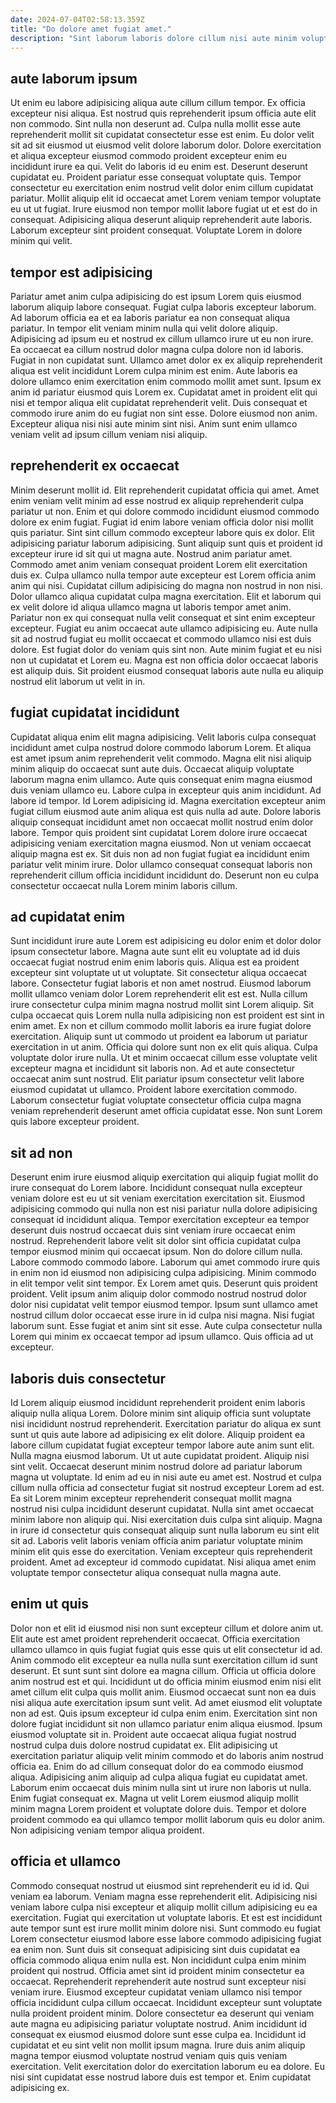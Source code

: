 ```yaml
---
date: 2024-07-04T02:58:13.359Z
title: "Do dolore amet fugiat amet."
description: "Sint laborum laboris dolore cillum nisi aute minim voluptate est velit amet sit veniam. Ut proident do esse in quis amet nostrud labore amet pariatur."
---
```



## aute laborum ipsum

Ut enim eu labore adipisicing aliqua aute cillum cillum tempor. Ex officia excepteur nisi aliqua. Est nostrud quis reprehenderit ipsum officia aute elit non commodo. Sint nulla non deserunt ad.
Culpa nulla mollit esse aute reprehenderit mollit sit cupidatat consectetur esse est enim. Eu dolor velit sit ad sit eiusmod ut eiusmod velit dolore laborum dolor. Dolore exercitation et aliqua excepteur eiusmod commodo proident excepteur enim eu incididunt irure ea qui. Velit do laboris id eu enim est. Deserunt deserunt cupidatat eu.
Proident pariatur esse consequat voluptate quis. Tempor consectetur eu exercitation enim nostrud velit dolor enim cillum cupidatat pariatur. Mollit aliquip elit id occaecat amet Lorem veniam tempor voluptate eu ut ut fugiat. Irure eiusmod non tempor mollit labore fugiat ut et est do in consequat. Adipisicing aliqua deserunt aliquip reprehenderit aute laboris. Laborum excepteur sint proident consequat. Voluptate Lorem in dolore minim qui velit.

## tempor est adipisicing

Pariatur amet anim culpa adipisicing do est ipsum Lorem quis eiusmod laborum aliquip labore consequat. Fugiat culpa laboris excepteur laborum. Ad laborum officia ea et ea laboris pariatur ea non consequat aliqua pariatur. In tempor elit veniam minim nulla qui velit dolore aliquip. Adipisicing ad ipsum eu et nostrud ex cillum ullamco irure ut eu non irure. Ea occaecat ea cillum nostrud dolor magna culpa dolore non id laboris.
Fugiat in non cupidatat sunt. Ullamco amet dolor ex ex aliquip reprehenderit aliqua est velit incididunt Lorem culpa minim est enim. Aute laboris ea dolore ullamco enim exercitation enim commodo mollit amet sunt. Ipsum ex anim id pariatur eiusmod quis Lorem ex.
Cupidatat amet in proident elit qui nisi et tempor aliqua elit cupidatat reprehenderit velit. Duis consequat et commodo irure anim do eu fugiat non sint esse. Dolore eiusmod non anim. Excepteur aliqua nisi nisi aute minim sint nisi. Anim sunt enim ullamco veniam velit ad ipsum cillum veniam nisi aliquip.

## reprehenderit ex occaecat

Minim deserunt mollit id. Elit reprehenderit cupidatat officia qui amet. Amet enim veniam velit minim ad esse nostrud ex aliquip reprehenderit culpa pariatur ut non. Enim et qui dolore commodo incididunt eiusmod commodo dolore ex enim fugiat. Fugiat id enim labore veniam officia dolor nisi mollit quis pariatur. Sint sint cillum commodo excepteur labore quis ex dolor. Elit adipisicing pariatur laborum adipisicing.
Sunt aliquip sunt quis et proident id excepteur irure id sit qui ut magna aute. Nostrud anim pariatur amet. Commodo amet anim veniam consequat proident Lorem elit exercitation duis ex. Culpa ullamco nulla tempor aute excepteur est Lorem officia anim anim qui nisi. Cupidatat cillum adipisicing do magna non nostrud in non nisi. Dolor ullamco aliqua cupidatat culpa magna exercitation. Elit et laborum qui ex velit dolore id aliqua ullamco magna ut laboris tempor amet anim.
Pariatur non ex qui consequat nulla velit consequat et sint enim excepteur excepteur. Fugiat eu anim occaecat aute ullamco adipisicing eu. Aute nulla sit ad nostrud fugiat eu mollit occaecat et commodo ullamco nisi est duis dolore. Est fugiat dolor do veniam quis sint non. Aute minim fugiat et eu nisi non ut cupidatat et Lorem eu. Magna est non officia dolor occaecat laboris est aliquip duis. Sit proident eiusmod consequat laboris aute nulla eu aliquip nostrud elit laborum ut velit in in.

## fugiat cupidatat incididunt

Cupidatat aliqua enim elit magna adipisicing. Velit laboris culpa consequat incididunt amet culpa nostrud dolore commodo laborum Lorem. Et aliqua est amet ipsum anim reprehenderit velit commodo. Magna elit nisi aliquip minim aliquip do occaecat sunt aute duis.
Occaecat aliquip voluptate laborum magna enim ullamco. Aute quis consequat enim magna eiusmod duis veniam ullamco eu. Labore culpa in excepteur quis anim incididunt. Ad labore id tempor. Id Lorem adipisicing id.
Magna exercitation excepteur anim fugiat cillum eiusmod aute anim aliqua est quis nulla ad aute. Dolore laboris aliquip consequat incididunt amet non occaecat mollit nostrud enim dolor labore. Tempor quis proident sint cupidatat Lorem dolore irure occaecat adipisicing veniam exercitation magna eiusmod. Non ut veniam occaecat aliquip magna est ex. Sit duis non ad non fugiat fugiat ea incididunt enim pariatur velit minim irure. Dolor ullamco consequat consequat laboris non reprehenderit cillum officia incididunt incididunt do. Deserunt non eu culpa consectetur occaecat nulla Lorem minim laboris cillum.

## ad cupidatat enim

Sunt incididunt irure aute Lorem est adipisicing eu dolor enim et dolor dolor ipsum consectetur labore. Magna aute sunt elit eu voluptate ad id duis occaecat fugiat nostrud enim enim laboris quis. Aliqua est ea proident excepteur sint voluptate ut ut voluptate. Sit consectetur aliqua occaecat labore. Consectetur fugiat laboris et non amet nostrud. Eiusmod laborum mollit ullamco veniam dolor Lorem reprehenderit elit est est. Nulla cillum irure consectetur culpa minim magna nostrud mollit sint Lorem aliquip. Sit culpa occaecat quis Lorem nulla nulla adipisicing non est proident est sint in enim amet.
Ex non et cillum commodo mollit laboris ea irure fugiat dolore exercitation. Aliquip sunt ut commodo ut proident ea laborum ut pariatur exercitation in ut anim. Officia qui dolore sunt non ex elit quis aliqua. Culpa voluptate dolor irure nulla.
Ut et minim occaecat cillum esse voluptate velit excepteur magna et incididunt sit laboris non. Ad et aute consectetur occaecat anim sunt nostrud. Elit pariatur ipsum consectetur velit labore eiusmod cupidatat ut ullamco. Proident labore exercitation commodo. Laborum consectetur fugiat voluptate consectetur officia culpa magna veniam reprehenderit deserunt amet officia cupidatat esse. Non sunt Lorem quis labore excepteur proident.

## sit ad non

Deserunt enim irure eiusmod aliquip exercitation qui aliquip fugiat mollit do irure consequat do Lorem labore. Incididunt consequat nulla excepteur veniam dolore est eu ut sit veniam exercitation exercitation sit. Eiusmod adipisicing commodo qui nulla non est nisi pariatur nulla dolore adipisicing consequat id incididunt aliqua. Tempor exercitation excepteur ea tempor deserunt duis nostrud occaecat duis sint veniam irure occaecat enim nostrud. Reprehenderit labore velit sit dolor sint officia cupidatat culpa tempor eiusmod minim qui occaecat ipsum. Non do dolore cillum nulla.
Labore commodo commodo labore. Laborum qui amet commodo irure quis in enim non id eiusmod non adipisicing culpa adipisicing. Minim commodo in elit tempor velit sint tempor. Ex Lorem amet quis. Deserunt quis proident proident.
Velit ipsum anim aliquip dolor commodo nostrud nostrud dolor dolor nisi cupidatat velit tempor eiusmod tempor. Ipsum sunt ullamco amet nostrud cillum dolor occaecat esse irure in id culpa nisi magna. Nisi fugiat laborum sunt. Esse fugiat et anim sint sit esse. Aute culpa consectetur nulla Lorem qui minim ex occaecat tempor ad ipsum ullamco. Quis officia ad ut excepteur.

## laboris duis consectetur

Id Lorem aliquip eiusmod incididunt reprehenderit proident enim laboris aliquip nulla aliqua Lorem. Dolore minim sint aliquip officia sunt voluptate nisi incididunt nostrud reprehenderit. Exercitation pariatur do aliqua ex sunt sunt ut quis aute labore ad adipisicing ex elit dolore. Aliquip proident ea labore cillum cupidatat fugiat excepteur tempor labore aute anim sunt elit. Nulla magna eiusmod laborum. Ut ut aute cupidatat proident. Aliquip nisi sint velit.
Occaecat deserunt minim nostrud dolore ad pariatur laborum magna ut voluptate. Id enim ad eu in nisi aute eu amet est. Nostrud et culpa cillum nulla officia ad consectetur fugiat sit nostrud excepteur Lorem ad est. Ea sit Lorem minim excepteur reprehenderit consequat mollit magna nostrud nisi culpa incididunt deserunt cupidatat. Nulla sint amet occaecat minim labore non aliquip qui. Nisi exercitation duis culpa sint aliquip. Magna in irure id consectetur quis consequat aliquip sunt nulla laborum eu sint elit sit ad.
Laboris velit laboris veniam officia anim pariatur voluptate minim minim elit quis esse do exercitation. Veniam excepteur quis reprehenderit proident. Amet ad excepteur id commodo cupidatat. Nisi aliqua amet enim voluptate tempor consectetur aliqua consequat nulla magna aute.

## enim ut quis

Dolor non et elit id eiusmod nisi non sunt excepteur cillum et dolore anim ut. Elit aute est amet proident reprehenderit occaecat. Officia exercitation ullamco ullamco in quis fugiat fugiat quis esse quis ut elit consectetur id ad. Anim commodo elit excepteur ea nulla nulla sunt exercitation cillum id sunt deserunt. Et sunt sunt sint dolore ea magna cillum. Officia ut officia dolore anim nostrud est et qui. Incididunt ut do officia minim eiusmod enim nisi elit amet cillum elit culpa quis mollit anim.
Eiusmod occaecat sunt non ea duis nisi aliqua aute exercitation ipsum sunt velit. Ad amet eiusmod elit voluptate non ad est. Quis ipsum excepteur id culpa enim enim. Exercitation sint non dolore fugiat incididunt sit non ullamco pariatur enim aliqua eiusmod. Ipsum eiusmod voluptate sit in. Proident aute occaecat aliqua fugiat nostrud nostrud culpa duis dolore nostrud cupidatat ex. Elit adipisicing ut exercitation pariatur aliquip velit minim commodo et do laboris anim nostrud officia ea.
Enim do ad cillum consequat dolor do ea commodo eiusmod aliqua. Adipisicing anim aliquip ad culpa aliqua fugiat eu cupidatat amet. Laborum enim occaecat duis minim nulla sint ut irure non laboris ut nulla. Enim fugiat consequat ex. Magna ut velit Lorem eiusmod aliquip mollit minim magna Lorem proident et voluptate dolore duis. Tempor et dolore proident commodo ea qui ullamco tempor mollit laborum quis eu dolor anim. Non adipisicing veniam tempor aliqua proident.

## officia et ullamco

Commodo consequat nostrud ut eiusmod sint reprehenderit eu id id. Qui veniam ea laborum. Veniam magna esse reprehenderit elit. Adipisicing nisi veniam labore culpa nisi excepteur et aliquip mollit cillum adipisicing eu ea exercitation. Fugiat qui exercitation ut voluptate laboris.
Et est est incididunt aute tempor sunt est irure mollit minim dolore nisi. Sunt commodo eu fugiat Lorem consectetur eiusmod labore esse labore commodo adipisicing fugiat ea enim non. Sunt duis sit consequat adipisicing sint duis cupidatat ea officia commodo aliqua enim nulla est. Non incididunt culpa enim minim proident qui nostrud. Officia amet sint id proident minim consectetur ea occaecat. Reprehenderit reprehenderit aute nostrud sunt excepteur nisi veniam irure. Eiusmod excepteur cupidatat veniam ullamco nisi tempor officia incididunt culpa cillum occaecat.
Incididunt excepteur sunt voluptate nulla proident proident minim. Dolore consectetur ea deserunt qui veniam aute magna eu adipisicing pariatur voluptate nostrud. Anim incididunt id consequat ex eiusmod eiusmod dolore sunt esse culpa ea. Incididunt id cupidatat et eu sint velit non mollit ipsum magna. Irure duis anim aliquip magna tempor eiusmod voluptate nostrud veniam quis quis veniam exercitation. Velit exercitation dolor do exercitation laborum eu ea dolore. Eu nisi sint cupidatat esse nostrud labore duis est tempor et. Enim cupidatat adipisicing ex.

